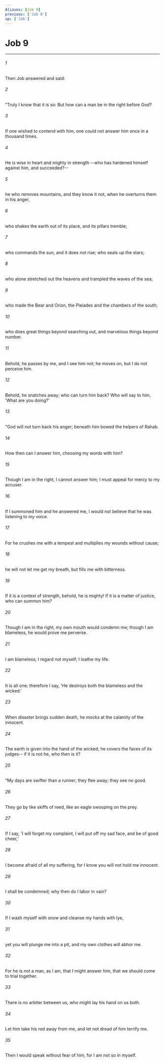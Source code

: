 ```yaml
---
Aliases: [Job 9]
previous: ['Job 8']
up: ['Job']
---
```

# Job 9

***

 

###### 1 
Then Job answered and said:
 
 

###### 2 
"Truly I know that it is so: 
 But how can a man be in the right before God? 
 
 

###### 3 
If one wished to contend with him, 
 one could not answer him once in a thousand times. 
 
 

###### 4 
He is wise in heart and mighty in strength 
 --who has hardened himself against him, and succeeded?-- 
 
 

###### 5 
he who removes mountains, and they know it not, 
 when he overturns them in his anger, 
 
 

###### 6 
who shakes the earth out of its place, 
 and its pillars tremble; 
 
 

###### 7 
who commands the sun, and it does not rise; 
 who seals up the stars; 
 
 

###### 8 
who alone stretched out the heavens 
 and trampled the waves of the sea; 
 
 

###### 9 
who made the Bear and Orion, 
 the Pleiades and the chambers of the south; 
 
 

###### 10 
who does great things beyond searching out, 
 and marvelous things beyond number. 
 
 

###### 11 
Behold, he passes by me, and I see him not; 
 he moves on, but I do not perceive him. 
 
 

###### 12 
Behold, he snatches away; who can turn him back? 
 Who will say to him, 'What are you doing?'
 
 

###### 13 
"God will not turn back his anger; 
 beneath him bowed the helpers of Rahab. 
 
 

###### 14 
How then can I answer him, 
 choosing my words with him? 
 
 

###### 15 
Though I am in the right, I cannot answer him; 
 I must appeal for mercy to my accuser. 
 
 

###### 16 
If I summoned him and he answered me, 
 I would not believe that he was listening to my voice. 
 
 

###### 17 
For he crushes me with a tempest 
 and multiplies my wounds without cause; 
 
 

###### 18 
he will not let me get my breath, 
 but fills me with bitterness. 
 
 

###### 19 
If it is a contest of strength, behold, he is mighty! 
 If it is a matter of justice, who can summon him? 
 
 

###### 20 
Though I am in the right, my own mouth would condemn me; 
 though I am blameless, he would prove me perverse. 
 
 

###### 21 
I am blameless; I regard not myself; 
 I loathe my life. 
 
 

###### 22 
It is all one; therefore I say, 
 'He destroys both the blameless and the wicked.' 
 
 

###### 23 
When disaster brings sudden death, 
 he mocks at the calamity of the innocent. 
 
 

###### 24 
The earth is given into the hand of the wicked; 
 he covers the faces of its judges-- 
 if it is not he, who then is it?
 
 

###### 25 
"My days are swifter than a runner; 
 they flee away; they see no good. 
 
 

###### 26 
They go by like skiffs of reed, 
 like an eagle swooping on the prey. 
 
 

###### 27 
If I say, 'I will forget my complaint, 
 I will put off my sad face, and be of good cheer,' 
 
 

###### 28 
I become afraid of all my suffering, 
 for I know you will not hold me innocent. 
 
 

###### 29 
I shall be condemned; 
 why then do I labor in vain? 
 
 

###### 30 
If I wash myself with snow 
 and cleanse my hands with lye, 
 
 

###### 31 
yet you will plunge me into a pit, 
 and my own clothes will abhor me. 
 
 

###### 32 
For he is not a man, as I am, that I might answer him, 
 that we should come to trial together. 
 
 

###### 33 
There is no arbiter between us, 
 who might lay his hand on us both. 
 
 

###### 34 
Let him take his rod away from me, 
 and let not dread of him terrify me. 
 
 

###### 35 
Then I would speak without fear of him, 
 for I am not so in myself.
 
